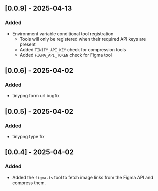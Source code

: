 ## [0.0.9] - 2025-04-13
### Added
- Environment variable conditional tool registration
  - Tools will only be registered when their required API keys are present
  - Added `TINIFY_API_KEY` check for compression tools
  - Added `FIGMA_API_TOKEN` check for Figma tool

## [0.0.6] - 2025-04-02
### Added
- tinypng form url bugfix

## [0.0.5] - 2025-04-02
### Added
- tinypng type fix

## [0.0.4] - 2025-04-02
### Added
- Added the `figma.ts` tool to fetch image links from the Figma API and compress them.
